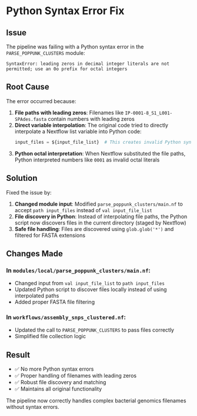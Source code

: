 # Python Syntax Error Fix

## Issue
The pipeline was failing with a Python syntax error in the `PARSE_POPPUNK_CLUSTERS` module:

```
SyntaxError: leading zeros in decimal integer literals are not permitted; use an 0o prefix for octal integers
```

## Root Cause
The error occurred because:

1. **File paths with leading zeros**: Filenames like `IP-0001-8_S1_L001-SPAdes.fasta` contain numbers with leading zeros
2. **Direct variable interpolation**: The original code tried to directly interpolate a Nextflow list variable into Python code:
   ```python
   input_files = ${input_file_list}  # This creates invalid Python syntax
   ```
3. **Python octal interpretation**: When Nextflow substituted the file paths, Python interpreted numbers like `0001` as invalid octal literals

## Solution
Fixed the issue by:

1. **Changed module input**: Modified `parse_poppunk_clusters/main.nf` to accept `path input_files` instead of `val input_file_list`
2. **File discovery in Python**: Instead of interpolating file paths, the Python script now discovers files in the current directory (staged by Nextflow)
3. **Safe file handling**: Files are discovered using `glob.glob('*')` and filtered for FASTA extensions

## Changes Made

### In `modules/local/parse_poppunk_clusters/main.nf`:
- Changed input from `val input_file_list` to `path input_files`
- Updated Python script to discover files locally instead of using interpolated paths
- Added proper FASTA file filtering

### In `workflows/assembly_snps_clustered.nf`:
- Updated the call to `PARSE_POPPUNK_CLUSTERS` to pass files correctly
- Simplified file collection logic

## Result
- ✅ No more Python syntax errors
- ✅ Proper handling of filenames with leading zeros
- ✅ Robust file discovery and matching
- ✅ Maintains all original functionality

The pipeline now correctly handles complex bacterial genomics filenames without syntax errors.